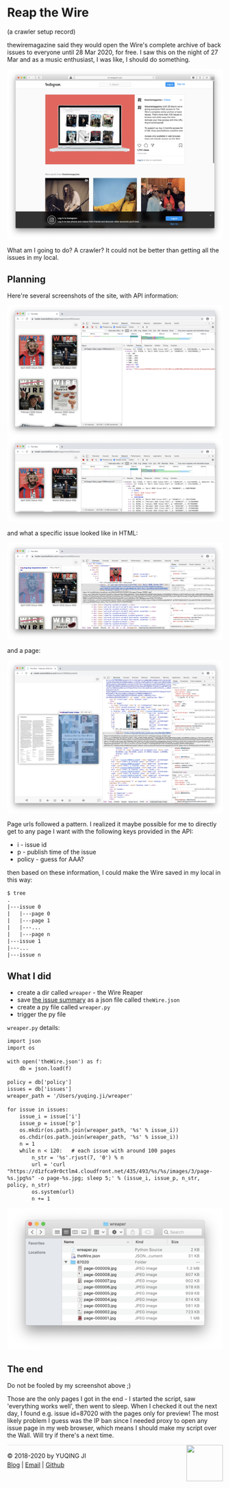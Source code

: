 # Reap the Wire

(a crawler setup record)

thewiremagazine said they would open the Wire's complete archive of back issues to everyone until 28 Mar 2020, for free. I saw this on the night of 27 Mar and as a music enthusiast, I was like, I should do something.

![thewiremagazine-post](./thewiremagazine-post.png) 

What am I going to do? A crawler? It could not be better than getting all the issues in my local. 

## Planning

Here're several screenshots of the site, with API information:

![issues](./issues.png)
![issue-info](./issue-info.png)

and what a specific issue looked like in HTML:

![issue-cover](./issue-cover.png)

and a page:

![page](./page.png)

Page urls followed a pattern. I realized it maybe possible for me to directly get to any page I want with the following keys provided in the API:
- i - issue id
- p - publish time of the issue
- policy - guess for AAA?

then based on these information, I could make the Wire saved in my local in this way:
```
$ tree
.
|---issue 0
|   |---page 0
|   |---page 1
|   |---...
|   |---page n
|---issue 1
|---...
|---issue n
```

## What I did

- create a dir called `wreaper` - the Wire Reaper
- save [the issue summary](https://reader.exacteditions.com/magazines/493/issues/list?page=1&per_page=1000&version=3) as a json file called `theWire.json`
- create a py file called `wreaper.py`
- trigger the py file

`wreaper.py` details:
```
import json
import os

with open('theWire.json') as f:
    db = json.load(f)

policy = db['policy']
issues = db['issues']
wreaper_path = '/Users/yuqing.ji/wreaper'

for issue in issues: 
    issue_i = issue['i']
    issue_p = issue['p']
    os.mkdir(os.path.join(wreaper_path, '%s' % issue_i))
    os.chdir(os.path.join(wreaper_path, '%s' % issue_i))
    n = 1
    while n < 120:   # each issue with around 100 pages
        n_str = '%s'.rjust(7, '0') % n
        url = 'curl "https://d1zfca9r0ctlm4.cloudfront.net/435/493/%s/%s/images/3/page-%s.jpg%s" -o page-%s.jpg; sleep 5;' % (issue_i, issue_p, n_str, policy, n_str)
        os.system(url)
        n += 1
```
![the-end](./the-end.png)

## The end

Do not be fooled by my screenshot above ;) 

Those are the only pages I got in the end - I started the script, saw 'everything works well', then went to sleep. When I checked it out the next day, I found e.g. issue id=87020 with the pages only for preview! 
The most likely problem I guess was the IP ban since I needed proxy to open any issue page in my web browser, which means I should make my script over the Wall. Will try if there's a next time.

<div><a href="https://vjyq.github.io/en/about"><img src="https://github.com/vjyq/vjyq.github.io/blob/master/avatar.png?raw=true" style="float:right;width:85px;height:85px"/></a></div><div style="border-top:1px solid #e1e4e8;padding-top:16px"></div>
<div>© 2018-2020 by YUQING JI</div>
<div style="padding-top:0.3em"><a href="https://vjyq.github.io/">Blog</a> | <a href="mailto:yuqing.ji@outlook.com">Email</a> | <a href="https://github.com/vjyq">Github</a></div>